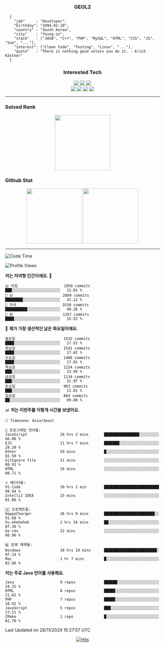 <div align="center">

  ### GEOL2
</div>

```
  {
    "job"     : "Developer",
    "birthday": "1994-01-18",
    "country" : "South Korea",
    "city"    : "Young-in",
    "stack"   : ["JAVA", "C++", "PHP", "MySQL", "HTML", "CSS", "JS", "Vue", "..."],
    "interest": ["Clean Code", "Testing", "Linux", "..."], 
    "quote"   : "There is nothing good unless you do it. - Erich Kästner"
  }
  ```
  
<div align="center">
  
  ### Interested Tech
  
  <img src="https://img.shields.io/badge/Laravel-F05340?style=flat-square&logo=Laravel&logoColor=white">
  <img src="https://img.shields.io/badge/SpringBoot-6DB33F?style=flat-square&logo=SpringBoot&logoColor=white">
  <img src="https://img.shields.io/badge/Express-000000?style=flat-square&logo=Express&logoColor=white">
  <br>
  <img src="https://img.shields.io/badge/Three.js-000000?style=flat-square&logo=Three.js&logoColor=white">
  <img src="https://img.shields.io/badge/JavaScript-F7DF1E?style=flat-square&logo=JavaScript&logoColor=black">
  <img src="https://img.shields.io/badge/TypeScript-007acc?style=flat-square&logo=TypeScript&logoColor=black">
  <img src="https://img.shields.io/badge/MySQL-4479A1?style=flat-square&logo=mysql&logoColor=white"><br>

</div>

------------

  ### Solved Rank
  
  <div align="center">
    <img height="180em" src="https://mazassumnida.wtf/api/v2/generate_badge?boj=geol2">
  </div>
  
  ### Github Stat 
  <div align="center">
    <img height="180em" src="https://github-readme-stats-git-masterrstaa-rickstaa.vercel.app/api?username=geol2&show_icons=true&theme=dark">
    <img height="180em" src="https://github-readme-stats-git-masterrstaa-rickstaa.vercel.app/api/top-langs/?username=geol2&show_icons=true&hide=css,scss,html&layout=compact&theme=dark&count_private=true&langs_count=8">
  </div>
  
------------

<!--START_SECTION:waka-->
![Code Time](http://img.shields.io/badge/Code%20Time-3%2C521%20hrs%2041%20mins-blue)

![Profile Views](http://img.shields.io/badge/Profile%20Views-5-blue)

**저는 저녁형 인간이에요. 🦉** 

```text
🌞 아침                     1050 commits        ███░░░░░░░░░░░░░░░░░░░░░░   12.01 % 
🌆 낮　                     2809 commits        ████████░░░░░░░░░░░░░░░░░   32.12 % 
🌃 저녁                     3530 commits        ██████████░░░░░░░░░░░░░░░   40.36 % 
🌙 밤　                     1357 commits        ████░░░░░░░░░░░░░░░░░░░░░   15.52 % 
```
📅 **제가 가장 생산적인 날은 화요일이에요.** 

```text
월요일                      1532 commits        ████░░░░░░░░░░░░░░░░░░░░░   17.52 % 
화요일                      1541 commits        ████░░░░░░░░░░░░░░░░░░░░░   17.62 % 
수요일                      1488 commits        ████░░░░░░░░░░░░░░░░░░░░░   17.01 % 
목요일                      1224 commits        ███░░░░░░░░░░░░░░░░░░░░░░   13.99 % 
금요일                      1134 commits        ███░░░░░░░░░░░░░░░░░░░░░░   12.97 % 
토요일                      963 commits         ███░░░░░░░░░░░░░░░░░░░░░░   11.01 % 
일요일                      864 commits         ██░░░░░░░░░░░░░░░░░░░░░░░   09.88 % 
```


📊 **저는 이번주를 이렇게 시간을 보냈어요.** 

```text
🕑︎ Timezone: Asia/Seoul

💬 프로그래밍 언어들: 
JavaScript               26 hrs 2 mins       ████████████████░░░░░░░░░   66.00 % 
EJS                      11 hrs 7 mins       ███████░░░░░░░░░░░░░░░░░░   28.20 % 
Other                    59 mins             █░░░░░░░░░░░░░░░░░░░░░░░░   02.50 % 
GitIgnore file           21 mins             ░░░░░░░░░░░░░░░░░░░░░░░░░   00.91 % 
HTML                     16 mins             ░░░░░░░░░░░░░░░░░░░░░░░░░   00.71 % 

🔥 에디터들: 
VS Code                  39 hrs 1 min        █████████████████████████   98.94 % 
IntelliJ IDEA            25 mins             ░░░░░░░░░░░░░░░░░░░░░░░░░   01.06 % 

🐱‍💻 프로젝트들: 
HappeCharger             36 hrs 9 mins       ███████████████████████░░   91.68 % 
hu-eheheheh              2 hrs 54 mins       ██░░░░░░░░░░░░░░░░░░░░░░░   07.36 % 
be-cms                   22 mins             ░░░░░░░░░░░░░░░░░░░░░░░░░   00.96 % 

💻 운영 체제들: 
Windows                  38 hrs 19 mins      ████████████████████████░   97.14 % 
Mac                      1 hr 7 mins         █░░░░░░░░░░░░░░░░░░░░░░░░   02.86 % 
```

**저는 주로 Java 언어를 사용해요.** 

```text
Java                     9 repos             ██████░░░░░░░░░░░░░░░░░░░   24.32 % 
HTML                     8 repos             █████░░░░░░░░░░░░░░░░░░░░   21.62 % 
PHP                      7 repos             █████░░░░░░░░░░░░░░░░░░░░   18.92 % 
JavaScript               5 repos             ███░░░░░░░░░░░░░░░░░░░░░░   13.51 % 
CMake                    1 repo              █░░░░░░░░░░░░░░░░░░░░░░░░   02.70 % 
```




 Last Updated on 28/11/2024 15:27:57 UTC
<!--END_SECTION:waka-->

<div align="center">
  
  [![Hits](https://hits.seeyoufarm.com/api/count/incr/badge.svg?url=https%3A%2F%2Fgithub.com%2Fgeol2&count_bg=%2379C83D&title_bg=%23555555&icon=myspace.svg&icon_color=%23E7E7E7&title=hits&edge_flat=false)](https://hits.seeyoufarm.com)
  
</div>

<!--
**Geol2/Geol2** is a ✨ _special_ ✨ repository because its `README.md` (this file) appears on your GitHub profile.

Here are some ideas to get you started:
- 🔭 I’m currently working on ...
- 🌱 I’m currently learning ...
- 👯 I’m looking to collaborate on ...
- 🤔 I’m looking for help with ...
- 💬 Ask me about ...
- 📫 How to reach me: ...
- 😄 Pronouns: ...
- ⚡ Fun fact: ...
-->
